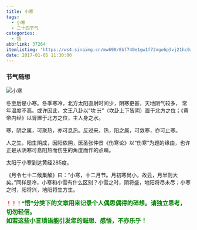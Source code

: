 ```yaml
---
title: 小寒
tags:
  - 小寒
  - 二十四节气
categories:
  - 悟
abbrlink: 37264
itemlistimg: 'https://ws4.sinaimg.cn/mw690/8bf740e1gw1f72ngo6p3vj21hc0xcqo4.jpg'
date: 2017-01-05 11:30:00
---
```

### 节气随想

![小寒](https://ws4.sinaimg.cn/mw690/8bf740e1gw1f72ngo6p3vj21hc0xcqo4.jpg)

冬至后是小寒。冬季寒冷，北方太阳直射时间少，阴寒更甚，天地阴气较多， 常年温度不高。或许因此，文王八卦以“坎 ☵”（坎卦上下皆阴）置于北方之位；《黄帝内经》以肾置于北方之位，主人身之水。  

寒，阴之属，可聚热，亦可息热。反过来，热，阳之属，可敛寒，亦可止寒。 

人之生，阳生阴成，因阳依阴，医圣张仲景《伤寒论》以“伤寒”为题的缘由，也许正是从阴寒可息阳热而伤生的角度而作的点睛。  

太阳于小寒到达黄经285度。  

《月令七十二候集解》曰：“小寒，十二月节。月初寒尚小，故云，月半则大矣。”同样是冷，小寒和小雪有什么区别？小雪之时，阴将盛，地阳将尽未尽；小寒之时，阳将兴，地阳将生方生。  


**<font color=red>！！！</font><font color=green face=微软雅黑 size=3>“悟”分类下的文章用来记录个人偶思偶得的碎想。请独立思考，切勿轻信。  
如若这些小言琐语能引发您的遐想、感悟，不亦乐乎！</font>**